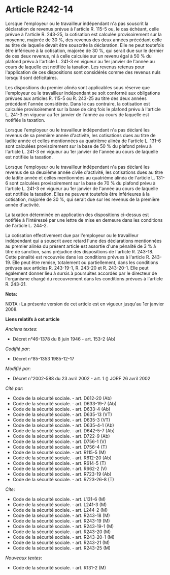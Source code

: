 # Article R242-14

Lorsque l'employeur ou le travailleur indépendant n'a pas souscrit la déclaration de revenus prévue à l'article R. 115-5 ou,
le cas échéant, celle prévue à l'article R. 243-25, la cotisation est calculée provisoirement sur la moyenne, majorée de 30
%, des revenus des deux années précédant celle au titre de laquelle devait être souscrite la déclaration. Elle ne peut
toutefois être inférieure à la cotisation, majorée de 30 %, qui serait due sur le dernier de ces deux revenus, ni à celle
calculée sur un revenu égal à 50 % du plafond prévu à l'article L. 241-3 en vigueur au 1er janvier de l'année au cours de
laquelle est notifiée la taxation. Les revenus retenus pour l'application de ces dispositions sont considérés comme des
revenus nuls lorsqu'il sont déficitaires.

Les dispositions du premier alinéa sont applicables sous réserve que l'employeur ou le travailleur indépendant se soit
conformé aux obligations prévues aux articles R. 115-5 ou R. 243-25 au titre des deux années précédant l'année considérée.
Dans le cas contraire, la cotisation est calculée provisoirement sur la base de cinq fois le plafond prévu à l'article L.
241-3 en vigueur au 1er janvier de l'année au cours de laquelle est notifiée la taxation.

Lorsque l'employeur ou le travailleur indépendant n'a pas déclaré les revenus de sa première année d'activité, les
cotisations dues au titre de ladite année et celles mentionnées au quatrième alinéa de l'article L. 131-6 sont calculées
provisoirement sur la base de 50 % du plafond prévu à l'article L. 241-3 en vigueur au 1er janvier de l'année au cours de
laquelle est notifiée la taxation.

Lorsque l'employeur ou le travailleur indépendant n'a pas déclaré les revenus de sa deuxième année civile d'activité, les
cotisations dues au titre de ladite année et celles mentionnées au quatrième alinéa de l'article L. 131-6 sont calculées
provisoirement sur la base de 70 % du plafond prévu à l'article L. 241-3 en vigueur au 1er janvier de l'année au cours de
laquelle est notifiée la taxation. Elles ne peuvent toutefois être inférieures à la cotisation, majorée de 30 %, qui serait
due sur les revenus de la première année d'activité.

La taxation déterminée en application des dispositions ci-dessus est notifiée à l'intéressé par une lettre de mise en demeure
dans les conditions de l'article L. 244-2.

La cotisation effectivement due par l'employeur ou le travailleur indépendant qui a souscrit avec retard l'une des
déclarations mentionnées au premier alinéa du présent article est assortie d'une pénalité de 3 % à titre de sanction, sans
préjudice des dispositions de l'article R. 243-18. Cette pénalité est recouvrée dans les conditions prévues à l'article R.
243-19. Elle peut être remise, totalement ou partiellement, dans les conditions prévues aux articles R. 243-19-1, R. 243-20
et R. 243-20-1. Elle peut également donner lieu à sursis à poursuites accordés par le directeur de l'organisme chargé du
recouvrement dans les conditions prévues à l'article R. 243-21.

**Nota:**

NOTA : La présente version de cet article est en vigueur jusqu'au 1er janvier 2008.

**Liens relatifs à cet article**

_Anciens textes_:

  - Décret n°46-1378 du 8 juin 1946 - art. 153-2 (Ab)

_Codifié par_:

  - Décret n°85-1353 1985-12-17

_Modifié par_:

  - Décret n°2002-588 du 23 avril 2002 - art. 1 () JORF 26 avril 2002

_Cité par_:

  - Code de la sécurité sociale. - art. D612-20 (Ab)
  - Code de la sécurité sociale. - art. D633-19-7 (Ab)
  - Code de la sécurité sociale. - art. D633-4 (Ab)
  - Code de la sécurité sociale. - art. D635-13 (VT)
  - Code de la sécurité sociale. - art. D635-3 (VT)
  - Code de la sécurité sociale. - art. D635-4-1 (Ab)
  - Code de la sécurité sociale. - art. D642-5-7 (Ab)
  - Code de la sécurité sociale. - art. D722-9 (Ab)
  - Code de la sécurité sociale. - art. D756-1 (V)
  - Code de la sécurité sociale. - art. D756-4 (T)
  - Code de la sécurité sociale. - art. R115-5 (M)
  - Code de la sécurité sociale. - art. R612-20 (Ab)
  - Code de la sécurité sociale. - art. R614-5 (T)
  - Code de la sécurité sociale. - art. R662-2 (V)
  - Code de la sécurité sociale. - art. R723-19 (Ab)
  - Code de la sécurité sociale. - art. R723-26-8 (T)

_Cite_:

  - Code de la sécurité sociale. - art. L131-6 (M)
  - Code de la sécurité sociale. - art. L241-3 (M)
  - Code de la sécurité sociale. - art. L244-2 (M)
  - Code de la sécurité sociale. - art. R243-18 (M)
  - Code de la sécurité sociale. - art. R243-19 (M)
  - Code de la sécurité sociale. - art. R243-19-1 (M)
  - Code de la sécurité sociale. - art. R243-20 (M)
  - Code de la sécurité sociale. - art. R243-20-1 (M)
  - Code de la sécurité sociale. - art. R243-21 (M)
  - Code de la sécurité sociale. - art. R243-25 (M)

_Nouveaux textes_:

  - Code de la sécurité sociale. - art. R131-2 (M)

